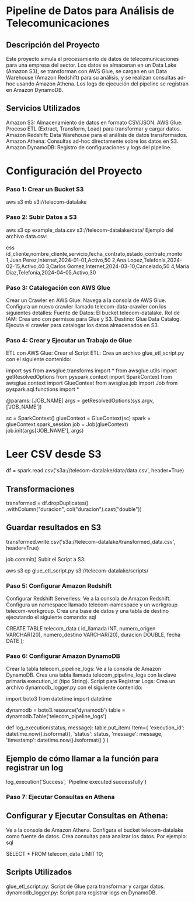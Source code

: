 # Pipeline de Datos para Análisis de Telecomunicaciones
## Descripción del Proyecto
Este proyecto simula el procesamiento de datos de telecomunicaciones para una empresa del sector. Los datos se almacenan en un Data Lake (Amazon S3), se transforman con AWS Glue, se cargan en un Data Warehouse (Amazon Redshift) para su análisis, y se realizan consultas ad-hoc usando Amazon Athena. Los logs de ejecución del pipeline se registran en Amazon DynamoDB.

## Servicios Utilizados
Amazon S3: Almacenamiento de datos en formato CSV/JSON.
AWS Glue: Proceso ETL (Extract, Transform, Load) para transformar y cargar datos.
Amazon Redshift: Data Warehouse para el análisis de datos transformados.
Amazon Athena: Consultas ad-hoc directamente sobre los datos en S3.
Amazon DynamoDB: Registro de configuraciones y logs del pipeline.
# Configuración del Proyecto
### Paso 1: Crear un Bucket S3

aws s3 mb s3://telecom-datalake

### Paso 2: Subir Datos a S3

aws s3 cp example_data.csv s3://telecom-datalake/data/
Ejemplo del archivo data.csv:

css
id_cliente,nombre_cliente,servicio,fecha_contrato,estado_contrato,monto
1,Juan Perez,Internet,2024-01-01,Activo,50
2,Ana Lopez,Telefonía,2024-02-15,Activo,40
3,Carlos Gomez,Internet,2024-03-10,Cancelado,50
4,María Díaz,Telefonía,2024-04-05,Activo,30

### Paso 3: Catalogación con AWS Glue
Crear un Crawler en AWS Glue:
Navega a la consola de AWS Glue.
Configura un nuevo crawler llamado telecom-data-crawler con los siguientes detalles:
Fuente de Datos: El bucket telecom-datalake.
Rol de IAM: Crea uno con permisos para Glue y S3.
Destino: Glue Data Catalog.
Ejecuta el crawler para catalogar los datos almacenados en S3.

### Paso 4: Crear y Ejecutar un Trabajo de Glue
ETL con AWS Glue:
Crear el Script ETL: Crea un archivo glue_etl_script.py con el siguiente contenido:

import sys
from awsglue.transforms import *
from awsglue.utils import getResolvedOptions
from pyspark.context import SparkContext
from awsglue.context import GlueContext
from awsglue.job import Job
from pyspark.sql.functions import *

 @params: [JOB_NAME]
args = getResolvedOptions(sys.argv, ['JOB_NAME'])

sc = SparkContext()
glueContext = GlueContext(sc)
spark = glueContext.spark_session
job = Job(glueContext)
job.init(args['JOB_NAME'], args)

# Leer CSV desde S3
df = spark.read.csv('s3a://telecom-datalake/data/data.csv', header=True)

## Transformaciones
transformed = df.dropDuplicates() \
    .withColumn("duracion", col("duracion").cast("double"))

## Guardar resultados en S3
transformed.write.csv('s3a://telecom-datalake/transformed_data.csv', header=True)

job.commit()
Subir el Script a S3:


aws s3 cp glue_etl_script.py s3://telecom-datalake/scripts/

### Paso 5: Configurar Amazon Redshift
Configurar Redshift Serverless:
Ve a la consola de Amazon Redshift.
Configura un namespace llamado telecom-namespace y un workgroup telecom-workgroup.
Crea una base de datos y una tabla de destino ejecutando el siguiente comando:
sql

CREATE TABLE telecom_data (
    id_llamada INT,
    numero_origen VARCHAR(20),
    numero_destino VARCHAR(20),
    duracion DOUBLE,
    fecha DATE
);
### Paso 6: Configurar Amazon DynamoDB
Crear la tabla telecom_pipeline_logs:
Ve a la consola de Amazon DynamoDB.
Crea una tabla llamada telecom_pipeline_logs con la clave primaria execution_id (tipo String).
Script para Registrar Logs:
Crea un archivo dynamodb_logger.py con el siguiente contenido:


import boto3
from datetime import datetime

dynamodb = boto3.resource('dynamodb')
table = dynamodb.Table('telecom_pipeline_logs')

def log_execution(status, message):
    table.put_item(
        Item={
            'execution_id': datetime.now().isoformat(),
            'status': status,
            'message': message,
            'timestamp': datetime.now().isoformat()
        }
    )

## Ejemplo de cómo llamar a la función para registrar un log
log_execution('Success', 'Pipeline executed successfully')

### Paso 7: Ejecutar Consultas en Athena
## Configurar y Ejecutar Consultas en Athena:
Ve a la consola de Amazon Athena.
Configura el bucket telecom-datalake como fuente de datos.
Crea consultas para analizar los datos. Por ejemplo:
sql

SELECT * FROM telecom_data LIMIT 10;

## Scripts Utilizados
glue_etl_script.py: Script de Glue para transformar y cargar datos.
dynamodb_logger.py: Script para registrar logs en DynamoDB.
